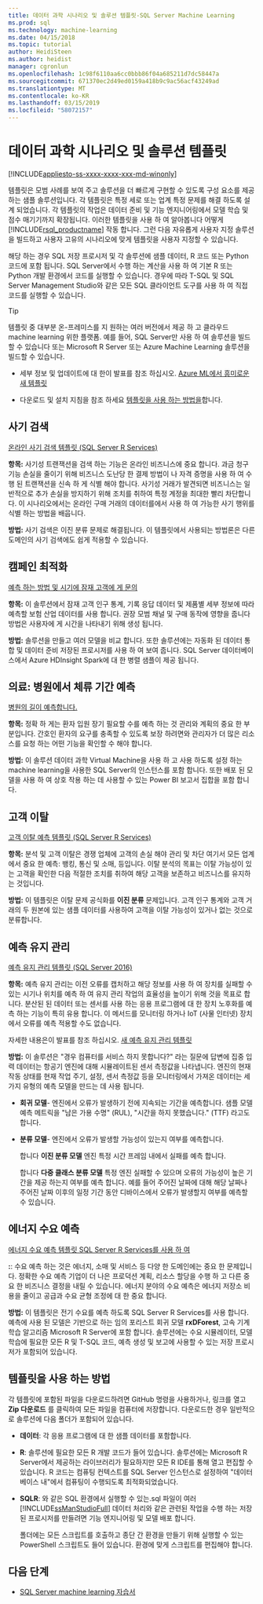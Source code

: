 ```yaml
---
title: 데이터 과학 시나리오 및 솔루션 템플릿-SQL Server Machine Learning
ms.prod: sql
ms.technology: machine-learning
ms.date: 04/15/2018
ms.topic: tutorial
author: HeidiSteen
ms.author: heidist
manager: cgronlun
ms.openlocfilehash: 1c98f6110aa6cc0bbb86f04a685211d7dc58447a
ms.sourcegitcommit: 671370ec2d49ed0159a418b9c9ac56acf43249ad
ms.translationtype: MT
ms.contentlocale: ko-KR
ms.lasthandoff: 03/15/2019
ms.locfileid: "58072157"
---
```

# <a name="data-science-scenarios-and-solution-templates"></a>데이터 과학 시나리오 및 솔루션 템플릿
[!INCLUDE[appliesto-ss-xxxx-xxxx-xxx-md-winonly](../../includes/appliesto-ss-xxxx-xxxx-xxx-md-winonly.md)]

템플릿은 모범 사례를 보여 주고 솔루션을 더 빠르게 구현할 수 있도록 구성 요소를 제공하는 샘플 솔루션입니다. 각 템플릿은 특정 세로 또는 업계 특정 문제를 해결 하도록 설계 되었습니다. 각 템플릿의 작업은 데이터 준비 및 기능 엔지니어링에서 모델 학습 및 점수 매기기까지 확장됩니다. 이러한 템플릿을 사용 하 여 알아봅니다 어떻게 [!INCLUDE[rsql_productname](../../includes/rsql-productname-md.md)] 작동 합니다. 그런 다음 자유롭게 사용자 지정 솔루션을 빌드하고 사용자 고유의 시나리오에 맞게 템플릿을 사용자 지정할 수 있습니다. 

해당 하는 경우 SQL 저장 프로시저 및 각 솔루션에 샘플 데이터, R 코드 또는 Python 코드에 포함 됩니다. SQL Server에서 수행 하는 계산을 사용 하 여 기본 R 또는 Python 개발 환경에서 코드를 실행할 수 있습니다. 경우에 따라 T-SQL 및 SQL Server Management Studio와 같은 모든 SQL 클라이언트 도구를 사용 하 여 직접 코드를 실행할 수 있습니다.

> [!TIP]
> 
> 템플릿 중 대부분 온-프레미스를 지 원하는 여러 버전에서 제공 하 고 클라우드 machine learning 위한 플랫폼. 예를 들어, SQL Server만 사용 하 여 솔루션을 빌드할 수 있습니다 또는 Microsoft R Server 또는 Azure Machine Learning 솔루션을 빌드할 수 있습니다.

+ 세부 정보 및 업데이트에 대 한이 발표를 참조 하십시오. [Azure ML에서 흥미로운 새 템플릿](https://blogs.technet.microsoft.com/machinelearning/2015/04/09/exciting-new-templates-in-azure-ml/)

+ 다운로드 및 설치 지침을 참조 하세요 [템플릿을 사용 하는 방법을](#bkmk_HowTo)합니다.

## <a name="fraud-detection"></a>사기 검색

[온라인 사기 검색 템플릿 (SQL Server R Services)](https://github.com/Microsoft/r-server-fraud-detection)

**항목:** 사기성 트랜잭션을 검색 하는 기능은 온라인 비즈니스에 중요 합니다. 과금 청구 기능 손실을 줄이기 위해 비즈니스 도난당 한 결제 방법이 나 자격 증명을 사용 하 여 수행 된 트랜잭션을 신속 하 게 식별 해야 합니다. 사기성 거래가 발견되면 비즈니스는 일반적으로 추가 손실을 방지하기 위해 조치를 취하여 특정 계정을 최대한 빨리 차단합니다. 이 시나리오에서는 온라인 구매 거래의 데이터를에서 사용 하 여 가능한 사기 행위를 식별 하는 방법을 배웁니다.

**방법:**  사기 검색은 이진 분류 문제로 해결됩니다. 이 템플릿에서 사용되는 방법론은 다른 도메인의 사기 검색에도 쉽게 적용할 수 있습니다.


## <a name="campaign-optimization"></a>캠페인 최적화

[예측 하는 방법 및 시기에 잠재 고객에 게 문의](https://microsoft.github.io/r-server-campaign-optimization/)

**항목:** 이 솔루션에서 잠재 고객 인구 통계, 기록 응답 데이터 및 제품별 세부 정보에 따라 예측할 보험 산업 데이터를 사용 합니다.  권장 모범 채널 및 구매 동작에 영향을 줍니다 방법은 사용자에 게 시간을 나타내기 위해 생성 됩니다.

**방법:** 솔루션을 만들고 여러 모델을 비교 합니다. 또한 솔루션에는 자동화 된 데이터 통합 및 데이터 준비 저장된 프로시저를 사용 하 여 보여 줍니다. SQL Server 데이터베이스에서 Azure HDInsight Spark에 대 한 병렬 샘플이 제공 됩니다. 

## <a name="health-care-predict-length-of-stay-in-hospital"></a>의료: 병원에서 체류 기간 예측 

[병원의 길이 예측합니다.](https://gallery.cortanaintelligence.com/Solution/Predicting-Length-of-Stay-in-Hospitals-1)

**항목:** 정확 하 게는 환자 입원 장기 필요할 수를 예측 하는 것 관리와 계획의 중요 한 부분입니다. 간호인 환자의 요구를 충족할 수 있도록 보장 하려면와 관리자가 더 많은 리소스를 요청 하는 어떤 기능을 확인할 수 해야 합니다.

**방법:** 이 솔루션 데이터 과학 Virtual Machine을 사용 하 고 사용 하도록 설정 하는 machine learning을 사용한 SQL Server의 인스턴스를 포함 합니다. 또한 배포 된 모델을 사용 하 여 상호 작용 하는 데 사용할 수 있는 Power BI 보고서 집합을 포함 합니다.

## <a name="customer-churn"></a>고객 이탈

[고객 이탈 예측 템플릿 (SQL Server R Services)](https://github.com/Microsoft/SQL-Server-R-Services-Samples/blob/master/Churn/README.md)

**항목:** 분석 및 고객 이탈은 경쟁 업체에 고객의 손실 해야 관리 및 차단 여기서 모든 업계에서 중요 한 예측: 뱅킹, 통신 및 소매, 등입니다. 이탈 분석의 목표는 이탈 가능성이 있는 고객을 확인한 다음 적절한 조치를 취하여 해당 고객을 보존하고 비즈니스를 유지하는 것입니다.

**방법:** 이 템플릿은 이탈 문제 공식화를 **이진 분류** 문제입니다. 고객 인구 통계와 고객 거래의 두 원본에 있는 샘플 데이터를 사용하여 고객을 이탈 가능성이 있거나 없는 것으로 분류합니다.
  
## <a name="predictive-maintenance"></a>예측 유지 관리

[예측 유지 관리 템플릿 (SQL Server 2016)](https://github.com/Microsoft/SQL-Server-R-Services-Samples/blob/master/PredictiveMaintenance/README.md)

**항목:** 예측 유지 관리는 이전 오류를 캡처하고 해당 정보를 사용 하 여 장치를 실패할 수 있는 시기나 위치를 예측 하 여 유지 관리 작업의 효율성을 높이기 위해 것을 목표로 합니다. 분산된 된 데이터 또는 센서를 사용 하는 응용 프로그램에 대 한 장치 노후화를 예측 하는 기능이 특히 유용 합니다. 이 메서드를 모니터링 하거나 IoT (사물 인터넷) 장치에서 오류를 예측 적용할 수도 없습니다.

자세한 내용은이 발표를 참조 하십시오. [새 예측 유지 관리 템플릿](https://blogs.technet.microsoft.com/machinelearning/2015/04/09/exciting-new-templates-in-azure-ml/)

**방법:** 이 솔루션은 "경우 컴퓨터를 서비스 하지 못합니다?" 라는 질문에 답변에 집중 입력 데이터는 항공기 엔진에 대해 시뮬레이트된 센서 측정값을 나타냅니다. 엔진의 현재 작동 상태를 현재 작업 주기, 설정, 센서 측정값 등을 모니터링에서 가져온 데이터는 세 가지 유형의 예측 모델을 만드는 데 사용 됩니다.

-   **회귀 모델**- 엔진에서 오류가 발생하기 전에 지속되는 기간을 예측합니다. 샘플 모델 예측 메트릭을 "남은 가용 수명" (RUL), "시간을 하지 못했습니다." (TTF) 라고도 합니다.
  
-   **분류 모델**- 엔진에서 오류가 발생할 가능성이 있는지 여부를 예측합니다.
  
    합니다 **이진 분류 모델** 엔진 특정 시간 프레임 내에서 실패를 예측 합니다.

    합니다 **다중 클래스 분류 모델** 특정 엔진 실패할 수 있으며 오류의 가능성이 높은 기간을 제공 하는지 여부를 예측 합니다. 예를 들어 주어진 날짜에 대해 해당 날짜나 주어진 날짜 이후의 일정 기간 동안 디바이스에서 오류가 발생할지 여부를 예측할 수 있습니다.

## <a name="energy-demand-forecasting"></a>에너지 수요 예측

[에너지 수요 예측 템플릿 SQL Server R Services를 사용 하 여](https://gallery.cortanaintelligence.com/Tutorial/Energy-Demand-Forecast-Template-with-SQL-Server-R-Services-1)

**:**: 수요 예측 하는 것은 에너지, 소매 및 서비스 등 다양 한 도메인에는 중요 한 문제입니다. 정확한 수요 예측 기업이 더 나은 프로덕션 계획, 리소스 할당을 수행 하 고 다른 중요 한 비즈니스 결정을 내릴 수 있습니다. 에너지 분야의 수요 예측은 에너지 저장소 비용을 줄이고 공급과 수요 균형 조정에 대 한 중요 합니다.

**방법:** 이 템플릿은 전기 수요를 예측 하도록 SQL Server R Services를 사용 합니다. 예측에 사용 된 모델은 기반으로 하는 임의 포리스트 회귀 모델 **rxDForest**, 고속 기계 학습 알고리즘 Microsoft R Server에 포함 합니다. 솔루션에는 수요 시뮬레이터, 모델 학습에 필요한 모든 R 및 T-SQL 코드, 예측 생성 및 보고에 사용할 수 있는 저장 프로시저가 포함되어 있습니다. 


## <a name="bkmk_HowTo"></a>템플릿을 사용 하는 방법

각 템플릿에 포함된 파일을 다운로드하려면 GitHub 명령을 사용하거나, 링크를 열고 **Zip 다운로드** 를 클릭하여 모든 파일을 컴퓨터에 저장합니다.  다운로드한 경우 일반적으로 솔루션에 다음 폴더가 포함되어 있습니다.
  
-   **데이터**: 각 응용 프로그램에 대 한 샘플 데이터를 포함합니다.
  
-   **R**: 솔루션에 필요한 모든 R 개발 코드가 들어 있습니다. 솔루션에는 Microsoft R Server에서 제공하는 라이브러리가 필요하지만 모든 R IDE를 통해 열고 편집할 수 있습니다. R 코드는 컴퓨팅 컨텍스트를 SQL Server 인스턴스로 설정하여 "데이터베이스 내"에서 컴퓨팅이 수행되도록 최적화되었습니다.
  
-   **SQLR**: 와 같은 SQL 환경에서 실행할 수 있는.sql 파일이 여러 [!INCLUDE[ssManStudioFull](../../includes/ssmanstudiofull-md.md)] 데이터 처리와 같은 관련된 작업을 수행 하는 저장된 프로시저를 만들려면 기능 엔지니어링 및 모델 배포 합니다.
  
    폴더에는 모든 스크립트를 호출하고 종단 간 환경을 만들기 위해 실행할 수 있는 PowerShell 스크립트도 들어 있습니다. 환경에 맞게 스크립트를 편집해야 합니다.

## <a name="next-steps"></a>다음 단계

+ [SQL Server machine learning 자습서](machine-learning-services-tutorials.md)




